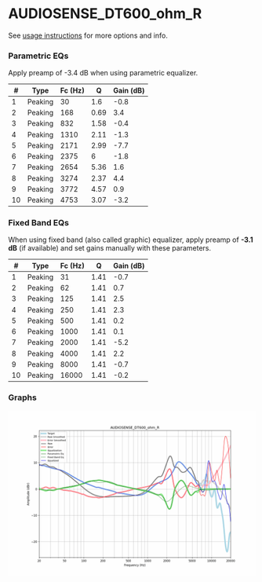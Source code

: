 # AUDIOSENSE_DT600_ohm_R
See [usage instructions](https://github.com/jaakkopasanen/AutoEq#usage) for more options and info.

### Parametric EQs
Apply preamp of -3.4 dB when using parametric equalizer.

|   # | Type    |   Fc (Hz) |    Q |   Gain (dB) |
|-----|---------|-----------|------|-------------|
|   1 | Peaking |        30 | 1.6  |        -0.8 |
|   2 | Peaking |       168 | 0.69 |         3.4 |
|   3 | Peaking |       832 | 1.58 |        -0.4 |
|   4 | Peaking |      1310 | 2.11 |        -1.3 |
|   5 | Peaking |      2171 | 2.99 |        -7.7 |
|   6 | Peaking |      2375 | 6    |        -1.8 |
|   7 | Peaking |      2654 | 5.36 |         1.6 |
|   8 | Peaking |      3274 | 2.37 |         4.4 |
|   9 | Peaking |      3772 | 4.57 |         0.9 |
|  10 | Peaking |      4753 | 3.07 |        -3.2 |

### Fixed Band EQs
When using fixed band (also called graphic) equalizer, apply preamp of **-3.1 dB** (if available) and set gains manually with these parameters.

|   # | Type    |   Fc (Hz) |    Q |   Gain (dB) |
|-----|---------|-----------|------|-------------|
|   1 | Peaking |        31 | 1.41 |        -0.7 |
|   2 | Peaking |        62 | 1.41 |         0.7 |
|   3 | Peaking |       125 | 1.41 |         2.5 |
|   4 | Peaking |       250 | 1.41 |         2.3 |
|   5 | Peaking |       500 | 1.41 |         0.2 |
|   6 | Peaking |      1000 | 1.41 |         0.1 |
|   7 | Peaking |      2000 | 1.41 |        -5.2 |
|   8 | Peaking |      4000 | 1.41 |         2.2 |
|   9 | Peaking |      8000 | 1.41 |        -0.7 |
|  10 | Peaking |     16000 | 1.41 |        -0.2 |

### Graphs
![](./AUDIOSENSE_DT600_ohm_R.png)
